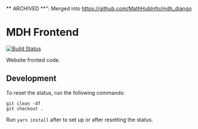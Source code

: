 ** ARCHIVED **": Merged into https://github.com/MathHubInfo/mdh_django

# MDH Frontend

[![Build Status](https://travis-ci.org/MathHubInfo/mdh-frontend.svg?branch=master)](https://travis-ci.org/MathHubInfo/mdh-frontend)

Website fronted code.

## Development

To reset the status, run the following commands:
```
git clean -df
git checkout .
```

Run `yarn install` after to set up or after resetting the status.
